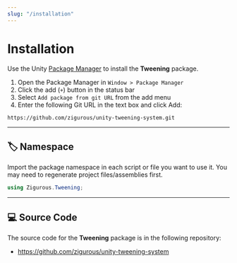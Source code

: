 ```yaml
---
slug: "/installation"
---
```


# Installation

Use the Unity [Package Manager](https://docs.unity3d.com/Manual/upm-ui.html) to install the **Tweening** package.

1. Open the Package Manager in `Window > Package Manager`
2. Click the add (`+`) button in the status bar
3. Select `Add package from git URL` from the add menu
4. Enter the following Git URL in the text box and click Add:

```http
https://github.com/zigurous/unity-tweening-system.git
```

<hr/>

## 🏷️ Namespace

Import the package namespace in each script or file you want to use it. You may need to regenerate project files/assemblies first.

```csharp
using Zigurous.Tweening;
```

<hr/>

## 💻 Source Code

The source code for the **Tweening** package is in the following repository:

- https://github.com/zigurous/unity-tweening-system
